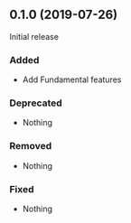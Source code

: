## 0.1.0 (2019-07-26)

Initial release

### Added

- Add Fundamental features

### Deprecated

- Nothing

### Removed

- Nothing

### Fixed

- Nothing
